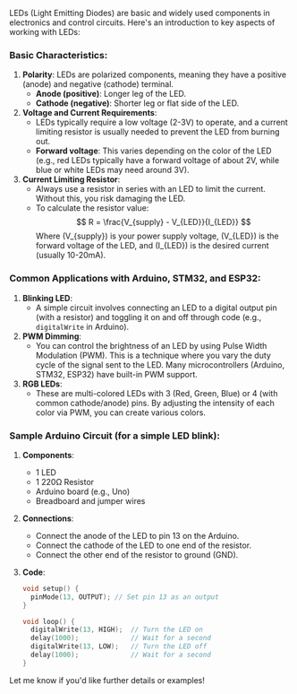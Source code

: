 LEDs (Light Emitting Diodes) are basic and widely used components in electronics and control circuits. Here's an introduction to key aspects of working with LEDs:

### Basic Characteristics:

1. **Polarity**: LEDs are polarized components, meaning they have a positive (anode) and negative (cathode) terminal.
    - **Anode (positive)**: Longer leg of the LED.
    - **Cathode (negative)**: Shorter leg or flat side of the LED.
2. **Voltage and Current Requirements**:
    - LEDs typically require a low voltage (2-3V) to operate, and a current limiting resistor is usually needed to prevent the LED from burning out.
    - **Forward voltage**: This varies depending on the color of the LED (e.g., red LEDs typically have a forward voltage of about 2V, while blue or white LEDs may need around 3V).
3. **Current Limiting Resistor**:
    - Always use a resistor in series with an LED to limit the current. Without this, you risk damaging the LED.
    - To calculate the resistor value:
      $$
    R = \frac{V_{supply} - V_{LED}}{I_{LED}}
      $$
    Where \(V_{supply}\) is your power supply voltage, \(V_{LED}\) is the forward voltage of the LED, and \(I_{LED}\) is the desired current (usually 10-20mA).

### Common Applications with Arduino, STM32, and ESP32:

1. **Blinking LED**:
    - A simple circuit involves connecting an LED to a digital output pin (with a resistor) and toggling it on and off through code (e.g., `digitalWrite` in Arduino).
2. **PWM Dimming**:
    - You can control the brightness of an LED by using Pulse Width Modulation (PWM). This is a technique where you vary the duty cycle of the signal sent to the LED. Many microcontrollers (Arduino, STM32, ESP32) have built-in PWM support.
3. **RGB LEDs**:
    - These are multi-colored LEDs with 3 (Red, Green, Blue) or 4 (with common cathode/anode) pins. By adjusting the intensity of each color via PWM, you can create various colors.

### Sample Arduino Circuit (for a simple LED blink):

1. **Components**:
    - 1 LED
    - 1 220Ω Resistor
    - Arduino board (e.g., Uno)
    - Breadboard and jumper wires
2. **Connections**:
    - Connect the anode of the LED to pin 13 on the Arduino.
    - Connect the cathode of the LED to one end of the resistor.
    - Connect the other end of the resistor to ground (GND).
3. **Code**:
    
    ```cpp
    void setup() {
      pinMode(13, OUTPUT); // Set pin 13 as an output
    }
    
    void loop() {
      digitalWrite(13, HIGH);  // Turn the LED on
      delay(1000);             // Wait for a second
      digitalWrite(13, LOW);   // Turn the LED off
      delay(1000);             // Wait for a second
    }
    
    ```
    

Let me know if you'd like further details or examples!
